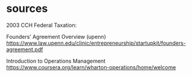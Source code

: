# sources

2003 CCH Federal Taxation:

Founders’ Agreement Overview (upenn)
https://www.law.upenn.edu/clinic/entrepreneurship/startupkit/founders-agreement.pdf

Introduction to Operations Management
https://www.coursera.org/learn/wharton-operations/home/welcome
